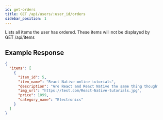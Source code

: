```yaml
---
id: get-orders
title: GET /api/users/:user_id/orders
sidebar_position: 1
---
```


Lists all items the user has ordered. These items will not be displayed by GET /api/items

## Example Response

```json
{
  "items": [
    {
      "item_id": 5,
      "item_name": "React Native online tutorials",
      "description": "Are React and React Native the same thing though?",
      "img_url": "https://test.com/React-Native-tutorials.jpg",
      "price": 1099,
      "category_name": "Electronics"
    }
  ]
}
```
